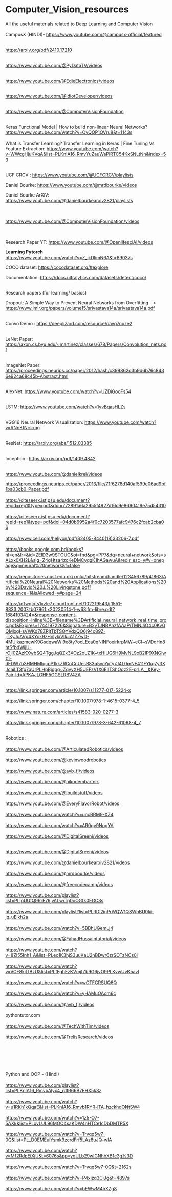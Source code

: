 # Computer_Vision_resources
All the useful materials related to Deep Learning and Computer Vision<br> <br>
CampusX (HINDI)- https://www.youtube.com/@campusx-official/featured<br> <br>

https://arxiv.org/pdf/2410.17210<br> <br>

https://www.youtube.com/@PyDataTV/videos<br><br>

https://www.youtube.com/@EdjeElectronics/videos <br> <br>

https://www.youtube.com/@IdiotDeveloper/videos <br> <br>

https://www.youtube.com/@ComputerVisionFoundation <br> <br>

Keras Functional Model | How to build non-linear Neural Networks?  https://www.youtube.com/watch?v=OvQQP1QVru8&t=1143s<br> <br>
What is Transfer Learning? Transfer Learning in Keras | Fine Tuning Vs Feature Extraction: 
https://www.youtube.com/watch?v=WWcgHjuKVqA&list=PLKnIA16_RmvYuZauWaPlRTC54KxSNLtNn&index=53 <br> <br>

UCF CRCV : https://www.youtube.com/@UCFCRCV/playlists

Daniel Bourke: https://www.youtube.com/@mrdbourke/videos


Daniel Bourke ArXiV: https://www.youtube.com/@danielbourkearxiv2821/playlists<br><br><br>

https://www.youtube.com/@ComputerVisionFoundation/videos<br><br><br>

Research Paper YT: https://www.youtube.com/@OpenlifesciAI/videos

**Learning Pytorch**<br>
https://www.youtube.com/watch?v=Z_ikDlimN6A&t=89037s

COCO dataset: https://cocodataset.org/#explore

Documentation: https://docs.ultralytics.com/datasets/detect/coco/<br><br>

Research papers (for learning/ basics)

Dropout: A Simple Way to Prevent Neural Networks from Overfitting - > https://www.jmlr.org/papers/volume15/srivastava14a/srivastava14a.pdf<br><br>

Convo Demo : https://deeplizard.com/resource/pavq7noze2 <br><br>

LeNet Paper: https://axon.cs.byu.edu/~martinez/classes/678/Papers/Convolution_nets.pdf <br><br>

ImageNet Paper: https://proceedings.neurips.cc/paper/2012/hash/c399862d3b9d6b76c8436e924a68c45b-Abstract.html<br><br>


AlexNet: https://www.youtube.com/watch?v=UZDiGooFs54<br><br>

LSTM: https://www.youtube.com/watch?v=1yvBqasHLZs<br><br>

VGG16 Neural Network Visualization: https://www.youtube.com/watch?v=RNnKtNrsrmg<br><br>

ResNet: https://arxiv.org/abs/1512.03385<br><br>


Inception : https://arxiv.org/pdf/1409.4842<br><br>


https://www.youtube.com/@danielkrei/videos


https://proceedings.neurips.cc/paper/2013/file/71f6278d140af599e06ad9bf1ba03cb0-Paper.pdf<br><br>
https://citeseerx.ist.psu.edu/document?repid=rep1&type=pdf&doi=772891a6a2955f4927d16c9e8690419e75d54310<br><br>
https://citeseerx.ist.psu.edu/document?repid=rep1&type=pdf&doi=04d0b6952a4f0c7203577afc9476c2fcab2cba06<br><br>
https://www.cell.com/heliyon/pdf/S2405-8440(18)33206-7.pdf<br><br>
https://books.google.com.bd/books?hl=en&lr=&id=ZEID3w9STOUC&oi=fnd&pg=PP7&dq=neural+network&ots=sALxx0XH2L&sig=Z4gHtsa4zcKeDMCyqgK1hAGawuA&redir_esc=y#v=onepage&q=neural%20network&f=false<br><br>
https://repositories.nust.edu.pk/xmlui/bitstream/handle/123456789/41863/Artificial%20Neural%20Networks%20Methods%20and%20Applications%20by%20David%20J.%20Livingstone.pdf?sequence=1&isAllowed=y#page=24<br><br>
https://d1wqtxts1xzle7.cloudfront.net/102219543/j.1551-8833.2007.tb07961.x20230514-1-w63ifm-libre.pdf?1684103424=&response-content-disposition=inline%3B+filename%3DArtificial_neural_network_real_time_proc.pdf&Expires=1744197226&Signature=B2yTJNBAnzfAAaPrTMNJiO4c0KvGQMlxgHsVWKd78ZRjtTbTSQYVdxQQ6j94c89Z-jTKyJuAVp4XYok9zHnlylxVlk~A1ZZwD-4MUjkazmewK9GsdqwaWi9e8ty7ocLEca0qNINFoeirkrpMW~eCI~sVDqHn8htSfbdWijU-rOjI0ZAzKXwbSQ4TggJqQZx3XOz2oLZ1K~txHIUG6H9MvNL9oB2IP9XNGlwz1-dEDW7b3HMHMIqcpP1kkZRCoCnUesB83q5vcYpfy7J4L0mNE411FYkq7y3XJcaiLT3fg7qUrPLHpBjdgg~ZqyvXH5UEFzVfX6EIITShOdz2E-prLA__&Key-Pair-Id=APKAJLOHF5GGSLRBV4ZA<br><br>

https://link.springer.com/article/10.1007/s11277-017-5224-x<br><br>
https://link.springer.com/chapter/10.1007/978-1-4615-0377-4_5<br><br>
https://www.nature.com/articles/s41583-020-0277-3<br><br>
https://link.springer.com/chapter/10.1007/978-3-642-61068-4_7<br><br>


Robotics :<br><br> https://www.youtube.com/@ArticulatedRobotics/videos<br><br>
https://www.youtube.com/@kevinwoodrobotics<br><br>
https://www.youtube.com/@avb_fj/videos<br><br>
https://www.youtube.com/@nikodembartnik<br><br>
https://www.youtube.com/@ibuildstuff/videos<br><br>
https://www.youtube.com/@EveryFlavorRobot/videos<br><br>
https://www.youtube.com/watch?v=uncBRM9-XZ4<br><br>
https://www.youtube.com/watch?v=AR0qv9NpgYA<br><br>
https://www.youtube.com/@DigitalSreeni/videos<br><br>



https://www.youtube.com/@DigitalSreeni/videos<br><br>
https://www.youtube.com/@danielbourkearxiv2821/videos<br><br>
https://www.youtube.com/@mrdbourke/videos<br><br>
https://www.youtube.com/@freecodecamp/videos<br><br>
https://www.youtube.com/playlist?list=PLlpUUtQ9RrF76jvALwrTp0oOGfk0EGC3s<br><br>
https://www.youtube.com/playlist?list=PLRDl2inPrWQW1QSWhBU0ki-jq_uElkh2a<br><br>
https://www.youtube.com/watch?v=5BBhUGemLj4<br><br>
https://www.youtube.com/@FahadHussaintutorial/videos<br><br>
https://www.youtube.com/watch?v=8ZI55Inh1_A&list=PLeo1K3hjS3uuKaU2nBDwr6zrSOTzNCs0l<br><br>
https://www.youtube.com/watch?v=VCF8kiLtBzU&list=PLfFghEzKVmjtZb9G6jvO9PLKvwUvK5avI<br><br>
https://www.youtube.com/watch?v=wOTFGRSUQ6Q<br><br>
https://www.youtube.com/watch?v=yHAMuOAcm6c<br><br>
https://www.youtube.com/@avb_fj/videos<br><br>
pythontutor.com<br><br>
https://www.youtube.com/@TechWithTim/videos<br><br>
https://www.youtube.com/@TrelisResearch/videos<br><br>
<br><br><br><br>



Python and OOP - (Hindi)<br> <br>
https://www.youtube.com/playlist?list=PLKnIA16_RmvbAlyx4_rdtR66B7EHX5k3z<br> <br>
https://www.youtube.com/watch?v=u1RKh1kQqaE&list=PLKnIA16_Rmvb1RYR-iTA_hzckhdONtSW4<br> <br>
https://www.youtube.com/watch?v=1z5-O7-5AXk&list=PLxvLUL96MOO4saKDW4nHTCe1cDbDMTR5X<br> <br>
https://www.youtube.com/watch?v=Trvqq5w7-0Q&list=PL_D0EMEuiYsmk9zcrdFrf5LAz8uJQ-wlA<br><br>
https://www.youtube.com/watch?v=Mf2RdpEiXjU&t=6076s&pp=ygULb29wIGNhbXB1c3g%3D<br> <br>
https://www.youtube.com/watch?v=Trvqq5w7-0Q&t=2162s<br> <br>
https://www.youtube.com/watch?v=P4xizq3CiJg&t=4897s<br> <br>
https://www.youtube.com/watch?v=bEWwM4hXZg8<br> <br>
<br><br>
<br><br>
<br><br>
<br><br>
<br><br>
<br><br>
<br><br>


******** Presentations ********
FCN : https://www.youtube.com/watch?v=-lXfsWP7DJ8
